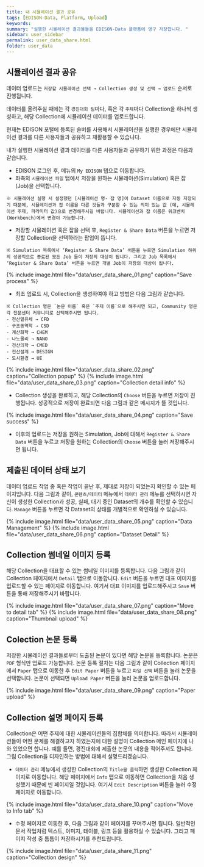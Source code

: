 ```yaml
---
title: 내 시뮬레이션 결과 공유
tags: [EDISON-Data, Platform, Upload]
keywords:
summary: "실행한 시뮬레이션 결과물들을 EDISON-Data 플랫폼에 영구 저장합니다. "
sidebar: user_sidebar
permalink: user_data_share.html
folder: user_data
---
```

## 시뮬레이션 결과 공유
데이터 업로드는 `저장할 시뮬레이션 선택 → Collection 생성 및 선택 → 업로드` 순서로 진행됩니다. 

데이터를 올려주실 때에는 각 `경진대회 팀`마다, 혹은 각 `주제`마다 Collection을 하나씩 생성하고, 해당 Collection에 시뮬레이션 데이터를 업로드합니다. 

현재는 EDISON 포털에 등록된 솔버를 사용해서 시뮬레이션을 실행한 경우에만 시뮬레이션 결과를 다른 사용자들과 공유하고 재활용할 수 있습니다. 

내가 실행한 시뮬레이션 결과 데이터를 다른 사용자들과 공유하기 위한 과정은 다음과 같습니다. 

- EDISON 로그인 후, 메뉴의 `My EDISON` 탭으로 이동합니다.
- 좌측의 `시뮬레이션 파일` 탭에서 저장을 원하는 시뮬레이션(Simulation) 혹은 잡(Job)을 선택합니다.

```
※ 시뮬레이션 실행 시 설정했던 [시뮬레이션 명- 잡 명]이 Dataset 이름으로 자동 저장되기 때문에, 시뮬레이션과 잡 이름을 다른 것들과 구분할 수 있는 의미 있는 값 (예, 시뮬레이션 주제, 파라미터 값)으로 변경해주시길 바랍니다. 시뮬레이션과 잡 이름은 워크벤치 (Workbench)에서 변경이 가능합니다.

```
- 저장할 시뮬레이션 혹은 잡을 선택 후, `Register & Share Data` 버튼을 누르면 저장할 Collection을 선택하라는 팝업이 뜹니다.

```
※ Simulation 목록에서 ‘Register & Share Data’ 버튼을 누르면 Simulation 하위의 성공적으로 종료된 모든 Job 들이 저장의 대상이 됩니다. 그리고 Job 목록에서 ‘Register & Share Data’ 버튼을 누르면 개별 Job이 저장의 대상이 됩니다.
```

{% include image.html file="data/user_data_share_01.png" caption="Save process" %}

- 최초 업로드 시, Collection을 생성하여야 하고 방법은 다음 그림과 같습니다.

```
※ Collection 명은 `논문 이름` 혹은 `주제 이름`으로 해주시면 되고, Community 명은 각 전문센터 커뮤니티로 선택해주시면 됩니다.
- 전산열유체 → CFD
- 구조동역학 → CSD
- 계산화학 → CHEM
- 나노물리 → NANO
- 전산의학 → CMED
- 전산설계 → DESIGN
- 도시환경 → UE
```

{% include image.html file="data/user_data_share_02.png" caption="Collection popup" %}
{% include image.html file="data/user_data_share_03.png" caption="Collection detail info" %}

- Collection 생성을 완료하고, 해당 Collection의 `Choose` 버튼을 누르면 저장이 진행됩니다. 성공적으로 저장이 완료되면 다음 그림과 같은 메시지가 뜰 것입니다.

{% include image.html file="data/user_data_share_04.png" caption="Save success" %}

- 이후의 업로드는 저장을 원하는 Simulation, Job에 대해서 `Register & Share Data` 버튼을 누르고 저장을 원하는 Collection의 `Choose` 버튼을 눌러 저장해주시면 됩니다.


## 제출된 데이터 상태 보기
데이터 업로드 작업 중 혹은 작업이 끝난 후, 제대로 저장이 되었는지 확인할 수 있는 페이지입니다. 다음 그림과 같이, `콘텐츠/데이터` 메뉴에서 `데이터 관리` 메뉴를 선택하시면 자신이 생성한 Collection과 성공, 실패, 대기 중인 Dataset의 개수를 확인할 수 있습니다. `Manage` 버튼을 누르면 각 Dataset의 상태를 개별적으로 확인하실 수 있습니다.

{% include image.html file="data/user_data_share_05.png" caption="Data Management" %}
{% include image.html file="data/user_data_share_06.png" caption="Dataset Detail" %}

## Collection 썸네일 이미지 등록
해당 Collection을 대표할 수 있는 썸네일 이미지를 등록합니다. 다음 그림과 같이 Collection 페이지에서 `Detail` 탭으로 이동합니다. `Edit` 버튼을 누르면 대표 이미지를 업로드할 수 있는 페이지로 이동합니다. 여기서 대표 이미지를 업로드해주시고 `Save` 버튼을 통해 저장해주시기 바랍니다.

{% include image.html file="data/user_data_share_07.png" caption="Move to detail tab" %}
{% include image.html file="data/user_data_share_08.png" caption="Thumbnail upload" %}

## Colection 논문 등록
저장한 시뮬레이션 결과들로부터 도출된 논문이 있다면 해당 논문을 등록합니다. 논문은 `PDF` 형식만 업로드 가능합니다. 논문 등록 절차는 다음 그림과 같이 Collection 페이지에서 `Paper` 탭으로 이동한 후 `Edit Paper` 버튼을 누르고 `파일 선택` 버튼을 눌러 논문을 선택합니다. 논문이 선택되면 `Upload Paper` 버튼을 눌러 논문을 업로드합니다.

{% include image.html file="data/user_data_share_09.png" caption="Paper upload" %}

## Collection 설명 페이지 등록
Collection은 어떤 주제에 대한 시뮬레이션들의 집합체를 의미합니다. 따라서 시뮬레이션들이 어떤 문제를 해결하고자 하였는지에 대한 설명이 Collection 메인 페이지에 나와 있었으면 합니다. 예를 들면, 경진대회에 제출한 논문의 내용을 적어주셔도 됩니다. 그럼 Collection을 디자인하는 방법에 대해서 설명드리겠습니다.
- `데이터 관리` 메뉴에서 생성한 Collection의 `Title을 클릭`하면 생성한 Collection 페이지로 이동합니다. 해당 페이지에서 `Info` 탭으로 이동하면 Collection을 처음 생성했기 때문에 빈 페이지일 것입니다. 여기서 `Edit Description` 버튼을 눌러 수정 페이지로 이동합니다.

{% include image.html file="data/user_data_share_10.png" caption="Move to Info tab" %}

- 수정 페이지로 이동한 후, 다음 그림과 같이 페이지를 꾸며주시면 됩니다. 일반적인 문서 작업처럼 텍스트, 이미지, 테이블, 링크 등을 활용하실 수 있습니다. 그리고 페이지 작성 중 틈틈이 저장하시기를 추천드립니다.

{% include image.html file="data/user_data_share_11.png" caption="Collection design" %}
